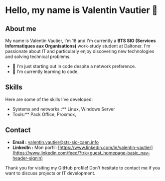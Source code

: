 # Hello, my name is Valentin Vautier 👋

## About me

My name is Valentin Vautier, I'm 18 and I'm currently a **BTS SIO (Services Informatiques aux Organisations)** work-study student at Daltoner. I'm passionate about IT and particularly enjoy discovering new technologies and solving technical problems.

- 🔭 I'm just starting out in code despite a network preference.
- 🌱 I'm currently learning to code.

## Skills

Here are some of the skills I've developed:

- Systems and networks :** Linux, Windows Server
- Tools:** Pack Office, Proxmox, 



## Contact

- **Email :** valentin.vautier@sts-sio-caen.info
- **LinkedIn :** Mon porfil: [https://www.linkedin.com/in/valentin-vautier](https://www.linkedin.com/feed/?trk=guest_homepage-basic_nav-header-signin)


Thank you for visiting my GitHub profile! Don't hesitate to contact me if you want to discuss projects or IT development.
